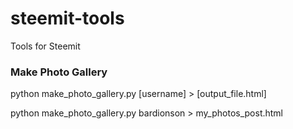 # steemit-tools
Tools for Steemit

### Make Photo Gallery
python make_photo_gallery.py [username] > [output_file.html]

python make_photo_gallery.py bardionson > my_photos_post.html
